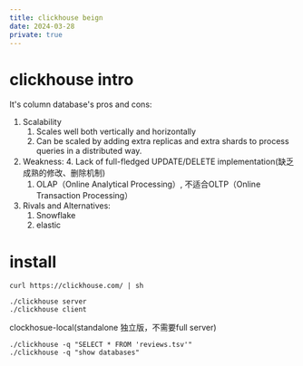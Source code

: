 ```yaml
---
title: clickhouse beign
date: 2024-03-28
private: true
---
```

# clickhouse intro
It's column database's pros and cons:
1. Scalability
    1. Scales well both vertically and horizontally
    2. Can be scaled by adding extra replicas and extra shards to process queries in a distributed way.
2. Weakness:
    4. Lack of full-fledged UPDATE/DELETE implementation(缺乏成熟的修改、删除机制)
    1. OLAP（Online Analytical Processing）, 不适合OLTP（Online Transaction Processing）
3. Rivals and Alternatives:
   1. Snowflake
   2. elastic

# install
    curl https://clickhouse.com/ | sh

    ./clickhouse server
    ./clickhouse client

clockhosue-local(standalone 独立版，不需要full server)

    ./clickhouse -q "SELECT * FROM 'reviews.tsv'"
    ./clickhouse -q "show databases"
